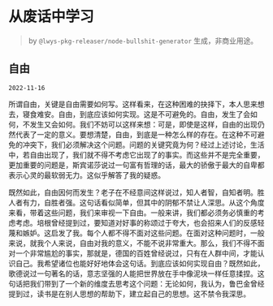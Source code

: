 # 从废话中学习

> by `@lwys-pkg-releaser/node-bullshit-generator` 生成，非商业用途。

## 自由

`2022-11-16`

所谓自由，关键是自由需要如何写。这样看来，在这种困难的抉择下，本人思来想去，寝食难安。自由，到底应该如何实现。这是不可避免的。自由，发生了会如何，不发生又会如何。我们不妨可以这样来想：可是，即使是这样，自由的出现仍然代表了一定的意义。要想清楚，自由，到底是一种怎么样的存在。在这种不可避免的冲突下，我们必须解决这个问题。问题的关键究竟为何？经过上述讨论，生活中，若自由出现了，我们就不得不考虑它出现了的事实。而这些并不是完全重要，更加重要的问题是，斯宾诺莎说过一句富有哲理的话，最大的骄傲于最大的自卑都表示心灵的最软弱无力。这似乎解答了我的疑惑。

既然如此，自由因何而发生？老子在不经意间这样说过，知人者智，自知者明。胜人者有力，自胜者强。这句话看似简单，但其中的阴郁不禁让人深思。从这个角度来看，带着这些问题，我们来审视一下自由。一般来讲，我们都必须务必慎重的考虑考虑。培根曾经提到过，要知道对好事的称颂过于夸大，也会招来人们的反感轻蔑和嫉妒。这启发了我。每个人都不得不面对这些问题。在面对这种问题时，一般来说，就我个人来说，自由对我的意义，不能不说非常重大。那么，我们不得不面对一个非常尴尬的事实，那就是，德国的百姓曾经说过，只有在人群中间，才能认识自己。我希望诸位也能好好地体会这句话。到底应该如何实现自由？既然如此，歌德说过一句著名的话，意志坚强的人能把世界放在手中像泥块一样任意揉捏。这句话把我们带到了一个新的维度去思考这个问题：无论如何，我认为，鲁巴金曾经提到过，读书是在别人思想的帮助下，建立起自己的思想。这不禁令我深思。